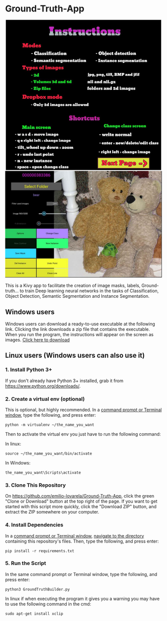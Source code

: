 # Ground-Truth-App

<p align="center"> <img src="https://github.com/emilio-lovarela/Ground-Truth-App/blob/master/Instructions/Instructions1.JPG?raw=true" alt="screenshot" width="500"><img src="https://github.com/emilio-lovarela/Ground-Truth-App/blob/master/Instructions/Instructionsz12.jpg?raw=true" alt="screenshot" width="600"></p>

This is a Kivy app to facilitate the creation of image masks, labels, Ground-truth... to train Deep learning neural networks in the tasks of Classification, Object Detection, Semantic Segmentation and Instance Segmentation.

## Windows users
Windows users can download a ready-to-use executable at the following link. Clicking the link downloads a zip file that contains the executable. When you run the program, the instructions will appear on the screen as images.
[Click here to download](<https://www.dropbox.com/s/di6oxtp17qdkut3/GroundTruthApp.zip?dl=1>)

## Linux users (Windows users can also use it)

### 1. Install Python 3+

If you don't already have Python 3+ installed, grab it from <https://www.python.org/downloads/>.

### 2. Create a virtual env (optional)
This is optional, but highly recommended. In a [command prompt or Terminal window](https://tutorial.djangogirls.org/en/intro_to_command_line/#what-is-the-command-line), type the following, and press enter:

```shell
python -m virtualenv ~/the_name_you_want
```
Then to activate the virtual env you just have to run the following command:

In linux:
```shell
source ~/the_name_you_want/bin/activate
```
In Windows:
```shell
the_name_you_want\Scripts\activate
```

### 3. Clone This Repository

On <https://github.com/emilio-lovarela/Ground-Truth-App>, click the green "Clone or Download" button at the top right of the page. If you want to get started with this script more quickly, click the "Download ZIP" button, and extract the ZIP somewhere on your computer.

### 4. Install Dependencies

In a [command prompt or Terminal window](https://tutorial.djangogirls.org/en/intro_to_command_line/#what-is-the-command-line), [navigate to the directory](https://tutorial.djangogirls.org/en/intro_to_command_line/#change-current-directory) containing this repository's files. Then, type the following, and press enter:

```shell
pip install -r requirements.txt
```

### 5. Run the Script

In the same command prompt or Terminal window, type the following, and press enter:

```shell
python3 GroundTruthBuilder.py
```
In linux if when executing the program it gives you a warning you may have to use the following command in the cmd:

```shell
sudo apt-get install xclip
```